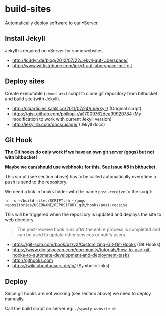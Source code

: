 # build-sites

Automatically deploy software to our vServer.

## Install Jekyll

Jekyll is required on vServer for some websites.

* http://lc3dyr.de/blog/2012/07/22/Jekyll-auf-Uberspace/
* http://www.wittistribune.com/jekyll-auf-uberspace-mit-git

## Deploy sites

Create executable (`chmod a+x`) script to clone git repository from bitbucket and build site (with Jekyll).

* http://oldarticles.kahlil.co/2011/07/24/uberkyll/ (Original script)
* https://gist.github.com/philipp-r/a07009762dea99929784 (My modification to work with current Jekyll version)
* http://jekyllrb.com/docs/usage/ (Jekyll docs)

## Git Hook

**The Git hooks do only work if we have an own git server (gogs) but not with bitbucket!**

**Maybe we can/should use webhooks for this. See issue #5 in bitbucket.**

This script (see section above) has to be called automatically everytime a push is send to the repository.

We need a link in hooks folder with the name `post-receive` to the script:

    ln -s ~/build-sites/SCRIPT.sh ~/gogs-repositories/USERNAME/REPOSITORY.git/hooks/post-receive

This will be triggered when the repository is updated and deploys the site to web directory.

>The post-receive hook runs after the entire process is completed and can be used to update other services or notify users.

* https://git-scm.com/book/uz/v2/Customizing-Git-Git-Hooks (Git Hooks)
* https://www.digitalocean.com/community/tutorials/how-to-use-git-hooks-to-automate-development-and-deployment-tasks
* http://githooks.com
* https://wiki.ubuntuusers.de/ln/ (Symbolic links)

## Deploy

Since git hooks are not working (see section above) we need to deploy manually.

Call the build script on server eg: `./spamty.website.sh` 
